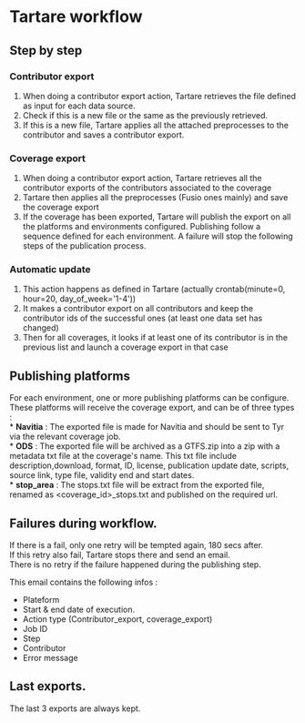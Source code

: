 # Tartare workflow

## Step by step  

### Contributor export
  
1. When doing a contributor export action, Tartare retrieves the file defined as input for each data source.
2. Check if this is a new file or the same as the previously retrieved.
3. If this is a new file, Tartare applies all the attached preprocesses to the contributor and saves a contributor export.

### Coverage export
1. When doing a contributor export action, Tartare retrieves all the contributor exports of the contributors associated to the coverage
2. Tartare then applies all the preprocesses (Fusio ones mainly) and save the coverage export
3. If the coverage has been exported, Tartare will publish the export on all the platforms and environments configured.
    Publishing follow a sequence defined for each environment. A failure will stop the following steps of the publication process.
### Automatic update  
1. This action happens as defined in Tartare (actually crontab(minute=0, hour=20, day_of_week='1-4'))
2. It makes a contributor export on all contributors and keep the contributor ids of the successful ones (at least one data set has changed) 
3. Then for all coverages, it looks if at least one of its contributor is in the previous list and launch a coverage export in that case


## Publishing platforms
For each environment, one or more publishing platforms can be configure.  
These platforms will receive the coverage export, and can be of three types :  
    * __Navitia__ : The exported file is made for Navitia and should be sent to Tyr via the relevant coverage job.  
    * __ODS__ : The exported file will be archived as a GTFS.zip into a zip with a metadata txt file at the coverage's name. This txt file include description,download, format, ID, license, publication update date, scripts, source link, type file, validity end and start dates.  
    * __stop_area__ : The stops.txt file will be extract from the exported file, renamed as <coverage_id>_stops.txt and published on the required url.   


## Failures during workflow.
If there is a fail, only one retry will be tempted again, 180 secs after.  
If this retry also fail, Tartare stops there and send an email.  
There is no retry if the failure happened during the publishing step.  

This email contains the following infos :  
   * Plateform  
   * Start & end date of execution.  
   * Action type (Contributor_export, coverage_export)  
   * Job ID  
   * Step  
   * Contributor  
   * Error message  
   
## Last exports.
The last 3 exports are always kept.  
   
